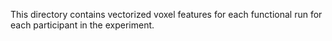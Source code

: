 This directory contains vectorized voxel features for each functional run for each participant in the experiment. 